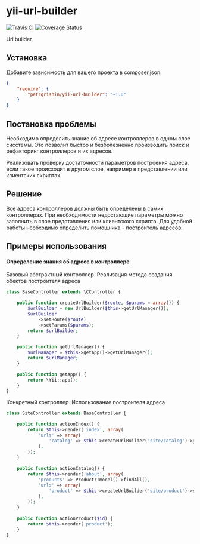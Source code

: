 yii-url-builder
===============
[![Travis CI](https://travis-ci.org/petrgrishin/yii-url-builder.png "Travis CI")](https://travis-ci.org/petrgrishin/yii-url-builder)
[![Coverage Status](https://coveralls.io/repos/petrgrishin/yii-url-builder/badge.png?branch=master)](https://coveralls.io/r/petrgrishin/yii-url-builder?branch=master)

Url builder

Установка
------------
Добавите зависимость для вашего проекта в composer.json:
```json
{
    "require": {
        "petrgrishin/yii-url-builder": "~1.0"
    }
}
```

Постановка проблемы
------------
Необходимо определить знание об адресе контроллеров в одном слое сисстемы. Это позволит быстро и безболезненно производить поиск и рефакторинг контроллеров и их адресов.

Реализовать проверку достаточности параметров построения адреса, если такое происходит в другом слое, например в представлении или клиентских скриптах.

Решение
------------
Все адреса контроллеров должны быть определены в самих контроллерах. При необходимости недостающие параметры можно заполнить в слое представления или клиентского скрипта. Для удобной работы необходимо определить помощника - построитель адресов.

Примеры использования
------------
#### Определение знания об адресе в контроллере
Базовый абстрактный контроллер. Реализация метода создания обектов построителя адреса 
```php
class BaseController extends \CController {

    public function createUrlBuilder($route, $params = array()) {
        $urlBuilder = new UrlBuilder($this->getUrlManager());
        $urlBuilder
            ->setRoute($route)
            ->setParams($params);
        return $urlBuilder;
    }

    public function getUrlManager() {
        $urlManager = $this->getApp()->getUrlManager();
        return $urlManager;
    }

    public function getApp() {
        return \Yii::app();
    }
}
```

Конкретный контроллер. Использование построителя адреса
```php
class SiteController extends BaseController {

    public function actionIndex() {
        return $this->render('index', array(
            'urls' => array(
                'catalog' => $this->createUrlBuilder('site/catalog')->getUrl(),
            ),
        ));
    }
    
    public function actionCatalog() {
        return $this->render('about', array(
            'products' => Product::model()->findAll(),
            'urls' => array(
                'product' => $this->createUrlBuilder('site/product')->setRequired(array('id')),
            ),
        ));
    }
    
    public function actionProduct($id) {
        return $this->render('product');
    }
}
```

